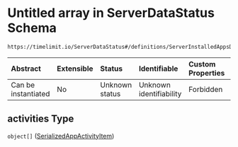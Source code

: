 # Untitled array in ServerDataStatus Schema

```txt
https://timelimit.io/ServerDataStatus#/definitions/ServerInstalledAppsData/properties/activities
```



| Abstract            | Extensible | Status         | Identifiable            | Custom Properties | Additional Properties | Access Restrictions | Defined In                                                                            |
| :------------------ | :--------- | :------------- | :---------------------- | :---------------- | :-------------------- | :------------------ | :------------------------------------------------------------------------------------ |
| Can be instantiated | No         | Unknown status | Unknown identifiability | Forbidden         | Allowed               | none                | [ServerDataStatus.schema.json\*](ServerDataStatus.schema.json "open original schema") |

## activities Type

`object[]` ([SerializedAppActivityItem](serverdatastatus-definitions-serializedappactivityitem.md))
